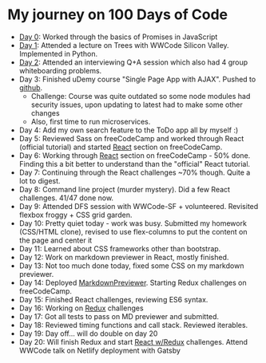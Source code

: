 # My journey on 100 Days of Code

- [Day 0](day0.md): Worked through the basics of Promises in JavaScript
- [Day 1](day1.md): Attended a lecture on Trees with WWCode Silicon Valley. Implemented in Python.
- [Day 2](day2.md): Attended an interviewing Q+A session which also had 4 group whiteboarding problems.
- Day 3: Finished uDemy course "Single Page App with AJAX". Pushed to [github](https://github.com/monicaleep/TodoSPA).
  - Challenge: Course was quite outdated so some node modules had security issues, upon updating to latest had to make some other changes
  - Also, first time to run microservices.
- Day 4: Add my own search feature to the ToDo app all by myself :)
- Day 5: Reviewed Sass on freeCodeCamp and worked through React (official tutorial) and started [React](react.md) section on freeCodeCamp.
- Day 6: Working through [React](react.md) section on freeCodeCamp - 50% done. Finding this a bit better to understand than the "official" React tutorial.
- Day 7: Continuing through the React challenges ~70% though. Quite a lot to digest.
- Day 8: Command line project (murder mystery). Did a few React challenges. 41/47 done now.
- Day 9: Attended DFS session with WWCode-SF + volunteered. Revisited flexbox froggy + CSS grid garden.
- Day 10: Pretty quiet today - work was busy. Submitted my homework (CSS/HTML clone), revised to use flex-columns to put the content on the page and center it
- Day 11: Learned about CSS frameworks other than bootstrap.
- Day 12: Work on markdown previewer in React, mostly finished.
- Day 13: Not too much done today, fixed some CSS on my markdown previewer.
- Day 14: Deployed [MarkdownPreviewer](https://monicaleep.github.io/MarkdownPreviewer/). Starting Redux challenges on freeCodeCamp.
- Day 15: Finished React challenges, reviewing ES6 syntax.
- Day 16: Working on [Redux](redux.md) challenges
- Day 17: Got all tests to pass on MD previewer and submitted.
- Day 18: Reviewed timing functions and call stack. Reviewed iterables.
- Day 19: Day off... will do double on day 20
- Day 20: Will finish Redux and start [React w/Redux](reactredux.md) challenges. Attend WWCode talk on Netlify deployment with Gatsby
